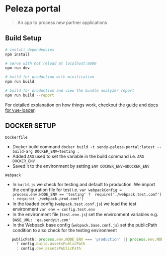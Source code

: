 # Peleza portal
> An app to process new partner applications

## Build Setup

``` bash
# install dependencies
npm install

# serve with hot reload at localhost:8080
npm run dev

# build for production with minification
npm run build

# build for production and view the bundle analyzer report
npm run build --report
```

For detailed explanation on how things work, checkout the [guide](http://vuejs-templates.github.io/webpack/) and [docs for vue-loader](http://vuejs.github.io/vue-loader).


## DOCKER SETUP
```Dockerfile```
 * Docker build command ```docker build -t sendy-peleza-portal:latest --build-arg DOCKER_ENV=testing .```
 * Added ```ARG``` used to set the variable in the build command i.e. ```ARG DOCKER_ENV```
 * Saved it to the environment by setting ```ENV DOCKER_ENV=$DOCKER_ENV```

 ```Webpack```
 * In ```build.js``` we check for testing and default to production. We import the configuration file for test i.e. ```var webpackConfig = process.env.NODE_ENV == 'testing' ?  require('./webpack.test.conf') : require('./webpack.prod.conf')```
 * In the loaded config (```webpack.test.conf.js```) we load the test environment ```var env = config.test.env```
 * In the environment file (```test.env.js```) set the environment variables e.g. ```BASE_URL: 'qa.sendyit.com'```
 * In the Webpack base config (```webpack.base.conf.js```) set the publicPath condition to also check for the testing environment 
 ```javascript
    publicPath: process.env.NODE_ENV === 'production' || process.env.NODE_ENV === 'testing'
      ? config.build.assetsPublicPath
      : config.dev.assetsPublicPath
 ```
